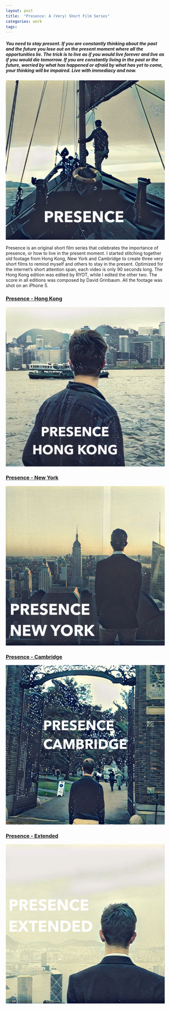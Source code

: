 ```yaml
---
layout: post
title:  "Presence: A (Very) Short Film Series"
categories: work
tags: 
---
```


##### You need to stay present. If you are constantly thinking about the past and the future you lose out on the present moment where all the opportunities lie. The trick is to live as if you would live forever and live as if you would die tomorrow. If you are constantly living in the past or the future, worried by what has happened or afraid by what has yet to come, your thinking will be impaired. Live with immediacy and now.

<img src="/media/presence.jpg" />

Presence is an original short film series that celebrates the importance of presence, or how to live in the present moment. I started stitching together old footage from Hong Kong, New York and Cambridge to create three very short films to remind myself and others to stay in the present. Optimized for the internet’s short attention span, each video is only 90 seconds long. The Hong Kong edition was edited by RYOT, while I edited the other two. The score in all editions was composed by David Grinbaum. All the footage was shot on an iPhone 5.

### [Presence - Hong Kong](https://www.youtube.com/watch?v=1NV6PfuarEo)
<img src="/media/presence-hongkong.jpg" />

### [Presence - New York](https://www.youtube.com/watch?v=V4KtgTkUtts)
<img src="/media/presence-newyork.jpg" />

### [Presence - Cambridge](https://www.youtube.com/watch?v=L1aal3647bo)
<img src="/media/presence-cambridge.jpg" />

### [Presence - Extended](https://www.youtube.com/watch?v=ly8ms-Tym7g)
<img src="/media/presence-extended.jpg" />







